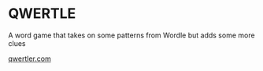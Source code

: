 # QWERTLE
A word game that takes on some patterns from Wordle but adds some more clues

[qwertler.com](https://qwertler.com)

